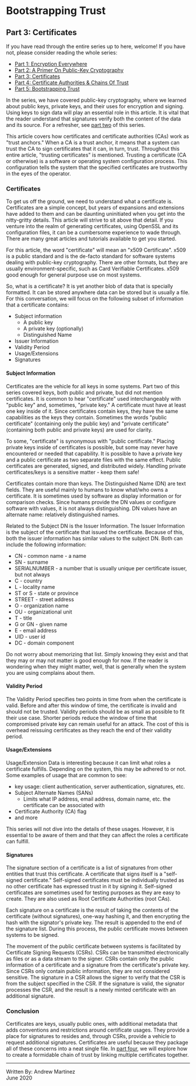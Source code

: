# Bootstrapping Trust

## Part 3: Certificates

If you have read through the entire series up to here, welcome! If you
have not, please consider reading the whole series:

- [Part 1: Encryption Everywhere](./part-01.encryption-everywhere.md)
- [Part 2: A Primer On Public-Key Cryptography](./part-02.a-primer-on-public-key-cryptography.md)
- [Part 3: Certificates](./part-03.certificates.md)
- [Part 4: Certificate Authorities & Chains Of Trust](./part-04.certificate-authorities-and-chains-of-trust.md)
- [Part 5: Bootstrapping Trust](./part-05.bootstrapping-trust.md)

In the series, we have covered public-key cryptography, where we learned
about public keys, private keys, and their uses for encryption and
signing. Using keys to sign data will play an essential role in this
article. It is vital that the reader understand that signatures verify
both the content of the data and its source. For a refresher, see
[part two](./part-02.a-primer-on-public-key-cryptography.md) of this
series.

This article covers how certificates and certificate authorities (CAs)
work as "trust anchors." When a CA is a trust anchor, it means that a
system can trust the CA to sign certificates that it can, in turn,
trust. Throughout this entire article, "trusting certificates" is
mentioned. Trusting a certificate (CA or otherwise) is a software or
operating system configuration process. This configuration tells the
system that the specified certificates are trustworthy in the eyes of
the operator.

### Certificates

To get us off the ground, we need to understand what a certificate is.
Certificates are a simple concept, but years of expansions and
extensions have added to them and can be daunting uninitiated when you
get into the nitty-gritty details. This article will strive to sit above
that detail. If you venture into the realm of generating certificates,
using OpenSSL and its configuration files, it can be a cumbersome
experience to wade through. There are many great articles and tutorials
available to get you started.

For this article, the word "certificate" will mean an "x509
Certificate". x509 is a public standard and is the de-facto standard for
software systems dealing with public-key cryptography. There are other
formats, but they are usually environment-specific, such as Card
Verifiable Certificates. x509 good enough for general purpose use on
most systems.

So, what is a certificate? It is yet another blob of data that is
specially formatted. It can be stored anywhere data can be stored but is
usually a file. For this conversation, we will focus on the following
subset of information that a certificate contains:

- Subject information
  - A public key
  - A private key (optionally)
  - Distinguished Name
- Issuer Information
- Validity Period
- Usage/Extensions
- Signatures

#### Subject Information

Certificates are the vehicle for all keys in some systems. Part two of
this series covered keys, both public and private, but did not mention
certificates. It is common to hear "certificate" used interchangeably
with "public key" and, sometimes, "private key." A certificate must have
at least one key inside of it. Since certificates contain keys, they
have the same capabilities as the keys they contain. Sometimes the
words "public certificate" (containing only the public key) and "private
certificate" (containing both public and private keys) are used for
clarity.

To some, "certificate" is synonymous with "public certificate." Placing
private keys inside of certificates is possible, but some may never have
encountered or needed that capability. It is possible to have a private
key and a public certificate as two separate files with the same effect.
Public certificates are generated, signed, and distributed widely.
Handling private certificates/keys is a sensitive matter - keep them
safe!

Certificates contain more than keys. The Distinguished Name (DN) are
text fields. They are useful mainly to humans to know what/who owns a
certificate. It is sometimes used by software as display information or
for comparison checks. Since humans provide the DN values or configure
software with values, it is not always distinguishing. DN values have an
alternate name: relatively distinguished names.

Related to the Subject DN is the Issuer Information. The Issuer
Information is the subject of the certificate that issued the
certificate. Because of this, both the issuer information has similar
values to the subject DN. Both can include the following information:

- CN - common name - a name
- SN - surname
- SERIALNUMBER - a number that is usually unique per certificate issuer,
  but not always
- C - country
- L - locality name
- ST or S - state or province
- STREET - street address
- O - organization name
- OU - organizational unit
- T - title
- G or GN - given name
- E - email address
- UID - user id
- DC - domain component

Do not worry about memorizing that list. Simply knowing they exist and
that they may or may not matter is good enough for now. If the reader is
wondering when they might matter, well, that is generally when the
system you are using complains about them.

#### Validity Period

The Validity Period specifies two points in time from when the
certificate is valid. Before and after this window of time, the
certificate is invalid and should not be trusted. Validity periods
should be as small as possible to fit their use case. Shorter periods
reduce the window of time that compromised private key can remain useful
for an attack. The cost of this is overhead reissuing certificates as
they reach the end of their validity period.

#### Usage/Extensions

Usage/Extension Data is interesting because it can limit what roles a
certificate fulfills. Depending on the system, this may be adhered to or
not. Some examples of usage that are common to see:

- key usage: client authentication, server authentication, signatures,
  etc.
- Subject Alternate Names (SANs)
  - Limits what IP address, email address, domain name, etc. the
    certificate can be associated with
- Certificate Authority (CA) flag
- and more

This series will not dive into the details of these usages. However, it
is essential to be aware of them and that they can affect the roles a
certificate can fulfill.

#### Signatures

The signature section of a certificate is a list of signatures from
other entities that trust this certificate. A certificate that signs
itself is a "self-signed certificate." Self-signed certificates must be
individually trusted as no other certificate has expressed trust in it
by signing it. Self-signed certificates are sometimes used for testing
purposes as they are easy to create. They are also used as Root
Certificate Authorities (root CAs).

Each signature on a certificate is the result of taking the contents of
the certificate (without signatures), one-way hashing it, and then
encrypting the hash with the signator's private key. The result is
appended to the end of the signature list. During this process, the
public certificate moves between systems to be signed.

The movement of the public certificate between systems is facilitated by
Certificate Signing Requests (CSRs). CSRs can be transmitted
electronically as files or as a data stream to the signer. CSRs contain
only the public information of a certificate and a signature from the
certificate's private key. Since CSRs only contain public information,
they are not considered sensitive. The signature in a CSR allows the
signer to verify that the CSR is from the subject specified in the CSR.
If the signature is valid, the signator processes the CSR, and the
result is a newly minted certificate with an additional signature.

### Conclusion

Certificates are keys, usually public ones, with additional metadata
that adds conventions and restrictions around certificate usages. They
provide a place for signatures to resides and, through CSRs, provide a
vehicle to request additional signatures. Certificates are useful
because they package all of these concerns into a neat single file. In
[part four](/part-04.certificate-authorities-and-chains-of-trust.md), we
will explore how to create a formidable chain of trust by linking
multiple certificates together.

---

Written By: Andrew Martinez  
June 2020
